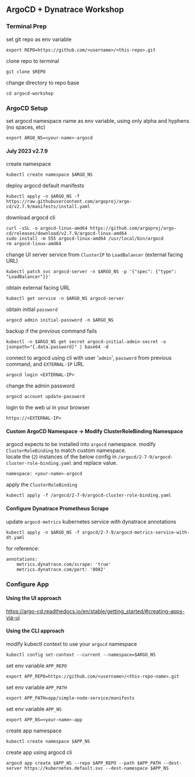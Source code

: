 ## ArgoCD + Dynatrace Workshop

### Terminal Prep
set git repo as env variable
```
export REPO=https://github.com/<username>/<this-repo>.git
```
clone repo to terminal
```
git clone $REPO
```
change directory to repo base
```
cd argocd-workshop
```

### ArgoCD Setup
set argocd namespace name as env variable, using only alpha and hyphens (no spaces, etc)
```
export ARGO_NS=<your-name>-argocd
```

#### July 2023 v2.7.9
create namespace
```
kubectl create namespace $ARGO_NS
```
deploy argocd default manifests
```
kubectl apply -n $ARGO_NS -f https://raw.githubusercontent.com/argoproj/argo-cd/v2.7.9/manifests/install.yaml
```
download argocd cli
```
curl -sSL -o argocd-linux-amd64 https://github.com/argoproj/argo-cd/releases/download/v2.7.9/argocd-linux-amd64
sudo install -m 555 argocd-linux-amd64 /usr/local/bin/argocd
rm argocd-linux-amd64
```

change UI server service from `ClusterIP` to `LoadBalancer` (external facing URL)
```
kubectl patch svc argocd-server -n $ARGO_NS -p '{"spec": {"type": "LoadBalancer"}}'
```

obtain external facing URL
```
kubectl get service -n $ARGO_NS argocd-server
```

obtain initial `password`
```
argocd admin initial-password -n $ARGO_NS
```

backup if the previous command fails
```
kubectl -n $ARGO_NS get secret argocd-initial-admin-secret -o jsonpath="{.data.password}" | base64 -d
```

connect to argocd using cli with user '`admin`', `password` from previous command, and `EXTERNAL-IP` URL
```
argocd login <EXTERNAL-IP>
```

change the admin password
```
argocd account update-password
```

login to the web ui in your browser
```
https://<EXTERNAL-IP>
```
#### Custom ArgoCD Namespace -> Modify ClusterRoleBinding Namespace
argocd expects to be installed into `argocd` namespace.  modify `ClusterRoleBinding` to match custom namespace.\
locate the (`2`) instances of the below config in `/argocd/2-7-9/argocd-cluster-role-binding.yaml` and replace value.
```
namespace: <your-name>-argocd
```
apply the `ClusterRoleBinding`
```
kubectl apply -f /argocd/2-7-9/argocd-cluster-role-binding.yaml
```

#### Configure Dynatrace Prometheus Scrape
update `argocd-metrics` kubernetes service with dynatrace annotations
```
kubectl apply -n $ARGO_NS -f argocd/2-7-9/argocd-metrics-service-with-dt.yaml
```
for reference:
```
annotations:
    metrics.dynatrace.com/scrape: 'true'
    metrics.dynatrace.com/port: '8082'
```

### Configure App

#### Using the UI approach
https://argo-cd.readthedocs.io/en/stable/getting_started/#creating-apps-via-ui

#### Using the CLI approach
modify kubectl context to use your `argocd` namespace
```
kubectl config set-context --current --namespace=$ARGO_NS
```
set env variable `APP_REPO`
```
export APP_REPO=https://github.com/<username>/<this-repo-name>.git
```
set env variable `APP_PATH`
```
export APP_PATH=app/simple-node-service/manifests
```
set env variable `APP_NS`
```
export APP_NS=<your-name>-app
```
create app namespace
```
kubectl create namespace $APP_NS
```
create app using argocd cli
```
argocd app create $APP_NS --repo $APP_REPO --path $APP_PATH --dest-server https://kubernetes.default.svc --dest-namespace $APP_NS
```